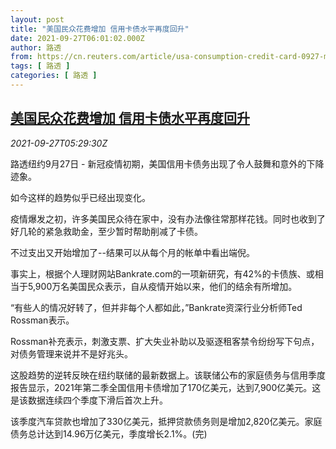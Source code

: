 ```yaml
---
layout: post
title: "美国民众花费增加 信用卡债水平再度回升"
date: 2021-09-27T06:01:02.000Z
author: 路透
from: https://cn.reuters.com/article/usa-consumption-credit-card-0927-mon-idCNKBS2GN0BB
tags: [ 路透 ]
categories: [ 路透 ]
---
```

<!--1632722462000-->
[美国民众花费增加 信用卡债水平再度回升](https://cn.reuters.com/article/usa-consumption-credit-card-0927-mon-idCNKBS2GN0BB)
------

<div>
<div><i>2021-09-27T05:29:30Z</i></div><p>路透纽约9月27日 - 新冠疫情初期，美国信用卡债务出现了令人鼓舞和意外的下降迹象。</p><p>如今这样的趋势似乎已经出现变化。</p><p>疫情爆发之初，许多美国民众待在家中，没有办法像往常那样花钱。同时也收到了好几轮的紧急救助金，至少暂时帮助削减了卡债。</p><p>不过支出又开始增加了--结果可以从每个月的帐单中看出端倪。</p><p>事实上，根据个人理财网站Bankrate.com的一项新研究，有42%的卡债族、或相当于5,900万名美国民众表示，自从疫情开始以来，他们的结余有所增加。</p><p>“有些人的情况好转了，但并非每个人都如此，”Bankrate资深行业分析师Ted Rossman表示。</p><p>Rossman补充表示，刺激支票、扩大失业补助以及驱逐租客禁令纷纷写下句点，对债务管理来说并不是好兆头。</p><p>这股趋势的逆转反映在纽约联储的最新数据上。该联储公布的家庭债务与信用季度报告显示，2021年第二季全国信用卡债增加了170亿美元，达到7,900亿美元。这是该数据连续四个季度下滑后首次上升。</p><p>该季度汽车贷款也增加了330亿美元，抵押贷款债务则是增加2,820亿美元。家庭债务总计达到14.96万亿美元，季度增长2.1%。(完)</p>
</div>
